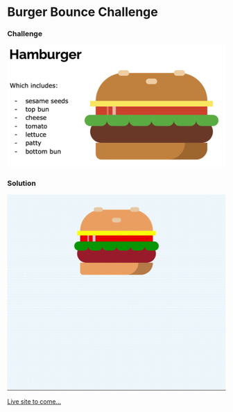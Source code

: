 # Burger Bounce Challenge

### Challenge

![burger challenge](./images/burger-solution.png)

### Solution

![burger bounce gif](./images/burger-bounce.gif)

[Live site to come...]()
